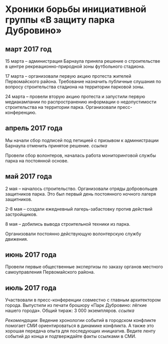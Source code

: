 # Хроники борьбы инициативной группы «В защиту парка Дубровино»


## март 2017 год

15 марта – администрация Барнаула приняла решение о строительстве в центре рекреационно-природной зоны футбольного стадиона.

17 марта – организовали первую акцию протеста жителей Первомайского района. Требование назначить публичные слушания по вопросу строительства стадиона на территории парковой зоны.

24 марта – провели вторую акцию протеста и запустили первую медиакампании по распространению информации о недопустимости строительства на территории парка. Организовали пресс-конференцию.


## апрель 2017 года

Мы начали сбор подписей под петицией с призывом к администрации Барнаула отменить принятое решение. _ccылка_

Провели сбор волонтеров, началась работа мониторинговой службы парка на постоянной основе.

## май 2017 года

2 мая – началось строительство. Организовали отряды добровольцев защитников парка. Это был первый день постоянного ночного лагеря защитников.

2-8 мая – создали ежедневный лагерь-забастовку против действий застройщиков.

8 мая – добились вывода строительной техники из парка.

Организовали постоянно действующую волонтерскую службу движения.

## июнь 2017 года

Провели первые общественные экспертизы по заказу органов местного самоуправления Первомайского района.

## июль 2017 года

Участвовали в пресс-конференции совместно с главным архитектором города. Выпустили из печати брошюру «Парк Дубровино: лёгкие нашего города». Общий тираж: 3 000 экземпляров. _ccылка_

_Рекомендации_: Ведение хронологии событий в городском конфликте помогает СМИ ориентироваться в динамике конфликта. А также это хорошая передача опыта для последующих инициатив. Ведите ленту событий до конца и подтверждайте факты ссылками в СМИ.

